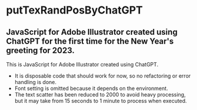 # putTexRandPosByChatGPT
## JavaScript for Adobe Illustrator created using ChatGPT for the first time for the New Year's greeting for 2023.
This is JavaScript for Adobe Illustrator created using ChatGPT.
- It is disposable code that should work for now, so no refactoring or error handling is done.
- Font setting is omitted because it depends on the environment.
- The text scatter has been reduced to 2000 to avoid heavy processing, but it may take from 15 seconds to 1 minute to process when executed.
